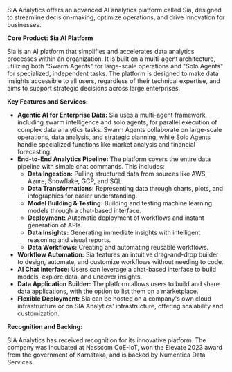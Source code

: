 SIA Analytics offers an advanced AI analytics platform called Sia, designed to streamline decision-making, optimize operations, and drive innovation for businesses.

**Core Product: Sia AI Platform**

Sia is an AI platform that simplifies and accelerates data analytics processes within an organization. It is built on a multi-agent architecture, utilizing both "Swarm Agents" for large-scale operations and "Solo Agents" for specialized, independent tasks. The platform is designed to make data insights accessible to all users, regardless of their technical expertise, and aims to support strategic decisions across large enterprises.

**Key Features and Services:**

-   **Agentic AI for Enterprise Data:** Sia uses a multi-agent framework, including swarm intelligence and solo agents, for parallel execution of complex data analytics tasks. Swarm Agents collaborate on large-scale operations, data analysis, and strategic planning, while Solo Agents handle specialized functions like market analysis and financial forecasting.
-   **End-to-End Analytics Pipeline:** The platform covers the entire data pipeline with simple chat commands. This includes:
    -   **Data Ingestion:** Pulling structured data from sources like AWS, Azure, Snowflake, GCP, and SQL.
    -   **Data Transformations:** Representing data through charts, plots, and infographics for easier understanding.
    -   **Model Building & Testing:** Building and testing machine learning models through a chat-based interface.
    -   **Deployment:** Automatic deployment of workflows and instant generation of APIs.
    -   **Data Insights:** Generating immediate insights with intelligent reasoning and visual reports.
    -   **Data Workflows:** Creating and automating reusable workflows.
-   **Workflow Automation:** Sia features an intuitive drag-and-drop builder to design, automate, and customize workflows without needing to code.
-   **AI Chat Interface:** Users can leverage a chat-based interface to build models, explore data, and uncover insights.
-   **Data Application Builder:** The platform allows users to build and share data applications, with the option to list them on a marketplace.
-   **Flexible Deployment:** Sia can be hosted on a company's own cloud infrastructure or on SIA Analytics' infrastructure, offering scalability and customization.

**Recognition and Backing:**

SIA Analytics has received recognition for its innovative platform. The company was incubated at Nasscom CoE-IoT, won the Elevate 2023 award from the government of Karnataka, and is backed by Numentica Data Services.
